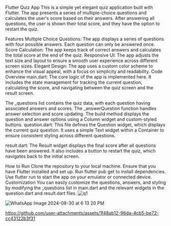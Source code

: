 Flutter Quiz App
This is a simple yet elegant quiz application built with Flutter. The app presents a series of multiple-choice questions and calculates the user's score based on their answers. After answering all questions, the user is shown their total score, and they have the option to restart the quiz.

Features
Multiple Choice Questions: The app displays a series of questions with four possible answers. Each question can only be answered once.
Score Calculation: The app keeps track of correct answers and calculates the total score at the end of the quiz.
Responsive UI: The app adjusts the text size and layout to ensure a smooth user experience across different screen sizes.
Elegant Design: The app uses a custom color scheme to enhance the visual appeal, with a focus on simplicity and readability.
Code Overview
main.dart: The core logic of the app is implemented here. It includes the state management for tracking the current question, calculating the score, and navigating between the quiz screen and the result screen.

The _questions list contains the quiz data, with each question having associated answers and scores.
The _answerQuestion function handles answer selection and score updating.
The build method displays the question and answer options using a Column widget and custom-styled buttons.
question.dart: This file defines the Question widget, which displays the current quiz question. It uses a simple Text widget within a Container to ensure consistent styling across different questions.

result.dart: The Result widget displays the final score after all questions have been answered. It also includes a button to restart the quiz, which navigates back to the initial screen.

How to Run
Clone the repository to your local machine.
Ensure that you have Flutter installed and set up.
Run flutter pub get to install dependencies.
Use flutter run to start the app on your emulator or connected device.
Customization
You can easily customize the questions, answers, and styling by modifying the _questions list in main.dart and the relevant widgets in the question.dart and result.dart files.
![q1](https://github.com/user-attachments/assets/61264020-4885-4400-aa9b-cb20aaee4063)

![WhatsApp Image 2024-08-30 at 6 13 20 PM](https://github.com/user-attachments/assets/f753d53d-9988-4242-9a96-1d7e8857af76)




https://github.com/user-attachments/assets/1f48ab12-96da-4cb5-be72-cc43122b3f31

